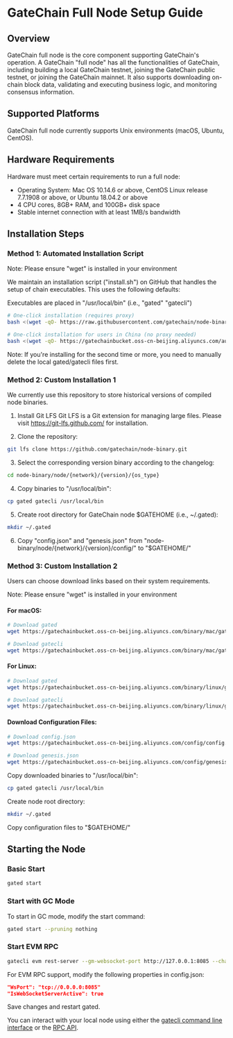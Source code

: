 # GateChain Full Node Setup Guide

## Overview
GateChain full node is the core component supporting GateChain's operation. A GateChain "full node" has all the functionalities of GateChain, including building a local GateChain testnet, joining the GateChain public testnet, or joining the GateChain mainnet. It also supports downloading on-chain block data, validating and executing business logic, and monitoring consensus information.

## Supported Platforms
GateChain full node currently supports Unix environments (macOS, Ubuntu, CentOS).

## Hardware Requirements
Hardware must meet certain requirements to run a full node:

- Operating System: Mac OS 10.14.6 or above, CentOS Linux release 7.7.1908 or above, or Ubuntu 18.04.2 or above
- 4 CPU cores, 8GB+ RAM, and 100GB+ disk space
- Stable internet connection with at least 1MB/s bandwidth

## Installation Steps

### Method 1: Automated Installation Script
Note: Please ensure "wget" is installed in your environment

We maintain an installation script ("install.sh") on GitHub that handles the setup of chain executables. This uses the following defaults:

Executables are placed in "/usr/local/bin" (i.e., "gated" "gatecli")

```bash
# One-click installation (requires proxy)
bash <(wget -qO- https://raw.githubusercontent.com/gatechain/node-binary/master/node/install.sh)

# One-click installation for users in China (no proxy needed)
bash <(wget -qO- https://gatechainbucket.oss-cn-beijing.aliyuncs.com/auto-install.sh)
```

Note: If you're installing for the second time or more, you need to manually delete the local gated/gatecli files first.

### Method 2: Custom Installation 1
We currently use this repository to store historical versions of compiled node binaries.

1. Install Git LFS
Git LFS is a Git extension for managing large files. Please visit https://git-lfs.github.com/ for installation.

2. Clone the repository:
```bash
git lfs clone https://github.com/gatechain/node-binary.git
```

3. Select the corresponding version binary according to the changelog:
```bash
cd node-binary/node/{network}/{version}/{os_type}
```

4. Copy binaries to "/usr/local/bin":
```bash
cp gated gatecli /usr/local/bin
```

5. Create root directory for GateChain node $GATEHOME (i.e., ~/.gated):
```bash
mkdir ~/.gated
```

6. Copy "config.json" and "genesis.json" from "node-binary/node/{network}/{version}/config/" to "$GATEHOME/"

### Method 3: Custom Installation 2
Users can choose download links based on their system requirements.

Note: Please ensure "wget" is installed in your environment

#### For macOS:
```bash
# Download gated
wget https://gatechainbucket.oss-cn-beijing.aliyuncs.com/binary/mac/gated

# Download gatecli
wget https://gatechainbucket.oss-cn-beijing.aliyuncs.com/binary/mac/gatecli
```

#### For Linux:
```bash
# Download gated
wget https://gatechainbucket.oss-cn-beijing.aliyuncs.com/binary/linux/gated

# Download gatecli
wget https://gatechainbucket.oss-cn-beijing.aliyuncs.com/binary/linux/gatecli
```

#### Download Configuration Files:
```bash
# Download config.json
wget https://gatechainbucket.oss-cn-beijing.aliyuncs.com/config/config.json

# Download genesis.json
wget https://gatechainbucket.oss-cn-beijing.aliyuncs.com/config/genesis.json
```

Copy downloaded binaries to "/usr/local/bin":
```bash
cp gated gatecli /usr/local/bin
```

Create node root directory:
```bash
mkdir ~/.gated
```

Copy configuration files to "$GATEHOME/"

## Starting the Node

### Basic Start
```bash
gated start
```

### Start with GC Mode
To start in GC mode, modify the start command:
```bash
gated start --pruning nothing
```

### Start EVM RPC
```bash
gatecli evm rest-server --gm-websocket-port http://127.0.0.1:8085 --chain-id mainnet --laddr tcp://0.0.0.0:6060 --rpc-api web3,eth,personal,net,debug
```

For EVM RPC support, modify the following properties in config.json:
```json
"WsPort": "tcp://0.0.0.0:8085"
"IsWebSocketServerActive": true
```
Save changes and restart gated.

You can interact with your local node using either the [gatecli command line interface](../api/http.md) or the [RPC API](../api/http.md).